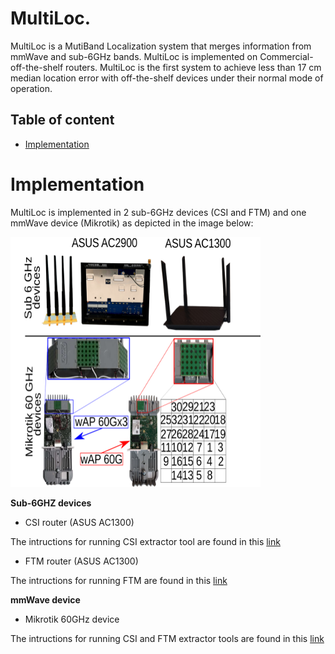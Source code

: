 # MultiLoc.

MultiLoc is a MutiBand Localization system that merges information from mmWave and sub-6GHz bands. MultiLoc is implemented on Commercial-off-the-shelf routers. MultiLoc is the first system to achieve less than 17 cm median location error with off-the-shelf devices under their normal mode of operation.

## Table of content

- [Implementation](#implementation)


# Implementation

MultiLoc is implemented in 2 sub-6GHz devices (CSI and FTM) and one mmWave device (Mikrotik) as depicted in the image below:

<img src="https://github.com/IMDEANetworksWNG/MultiLoc/blob/main/implementation.png" width="400" height="400">

**Sub-6GHZ devices**

* CSI  router (ASUS AC1300)

The intructions for running CSI extractor tool are found in this [link](https://github.com/IMDEANetworksWNG/UbiLocate)

* FTM  router (ASUS AC1300)

The intructions for running FTM are found in this [link](https://www.winlab.rutgers.edu/~gruteser/projects/ftm/index.htm)


**mmWave device**

* Mikrotik 60GHz device

The intructions for running CSI and FTM extractor tools are found in this [link](https://github.com/IMDEANetworksWNG/Mikrotik-researcher-tools)
